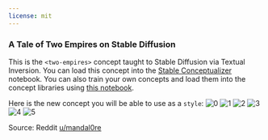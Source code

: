 ```yaml
---
license: mit
---
```

### A Tale of Two Empires on Stable Diffusion
This is the `<two-empires>` concept taught to Stable Diffusion via Textual Inversion. You can load this concept into the [Stable Conceptualizer](https://colab.research.google.com/github/huggingface/notebooks/blob/main/diffusers/stable_conceptualizer_inference.ipynb) notebook. You can also train your own concepts and load them into the concept libraries using [this notebook](https://colab.research.google.com/github/huggingface/notebooks/blob/main/diffusers/sd_textual_inversion_training.ipynb).

Here is the new concept you will be able to use as a `style`:
![<two-empires> 0](https://huggingface.co/sd-concepts-library/a-tale-of-two-empires/resolve/main/concept_images/2.jpeg)
![<two-empires> 1](https://huggingface.co/sd-concepts-library/a-tale-of-two-empires/resolve/main/concept_images/3.jpeg)
![<two-empires> 2](https://huggingface.co/sd-concepts-library/a-tale-of-two-empires/resolve/main/concept_images/1.jpeg)
![<two-empires> 3](https://huggingface.co/sd-concepts-library/a-tale-of-two-empires/resolve/main/concept_images/5.jpeg)
![<two-empires> 4](https://huggingface.co/sd-concepts-library/a-tale-of-two-empires/resolve/main/concept_images/4.jpeg)
![<two-empires> 5](https://huggingface.co/sd-concepts-library/a-tale-of-two-empires/resolve/main/concept_images/0.jpeg)

Source: Reddit [u/mandal0re](https://www.reddit.com/r/StarWars/comments/kg6ovv/i_like_to_photoshop_old_paintings_heres_my_a_tale/)